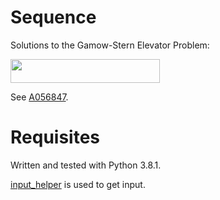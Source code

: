 # Sequence
Solutions to the Gamow-Stern Elevator Problem:

<img src="/sequence1/tex/9e1ff5919e0357acb09141430071f68c.svg?invert_in_darkmode&sanitize=true" align=middle width=238.50545565000002pt height=37.80850590000001pt/>

See [A056847](https://oeis.org/A056847).

# Requisites
Written and tested with Python 3.8.1.

[input_helper](https://github.com/XPhyro/input_helper) is used to get input.
